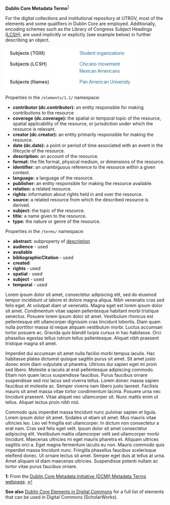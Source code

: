 **Dublin Core Metadata Terms**<sup id="a1">[1](#f1)</sup>

For the digital collections and institutional repository at UTRGV, most of the elements and some qualifiers in Dublin Core are employed. Additionally, encoding schemes such as the Library of Congress Subject Headings [(LCSH)](https://www.loc.gov/aba/publications/FreeLCSH/freelcsh.html), are used implicitly or explictly (see example below) in further describing an object.

![example image of subject headings](docs/subjects-example.JPG)

Properties in the `/elements/1.1/` namespace:

* **contributor (dc.contributor):** an entity responsible for making contributions to the resource
* **coverage (dc.coverage):** the spatial or temporal topic of the resource, spatial applicability of the resource, or jurisdiction under which the resource is relevant.
* **creator (dc.creator):** an entity primarily responsible for making the resource.
* **date (dc.date):** a point or period of time associated with an event in the lifecycle of the resource.
* <a name="desc-id"></a>**description:** an account of the resource.
* **format:** the file format, physical medium, or dimensions of the resource.
* **identifier:** an unambiguous reference to the resource within a given context.
* **language:** a language of the resource.
* **publisher:** an entity responsible for making the resource available.
* **relation:** a related resource.
* **rights:** information about rights held in and over the resource.
* **source:** a related resource from which the described resource is derived.
* **subject:** the topic of the resource.
* **title:** a name given to the resource.
* **type:** the nature or genre of the resource.

Properties in the `/terms/` namespace:

* **abstract:** subproperty of [description](#desc-id)
* **audience** - used
* **available**
* **bibliographicCitation** - used
* **created**
* **rights** - used
* **spatial** - used
* **subject** - used
* **temporal** - used

Lorem ipsum dolor sit amet, consectetur adipiscing elit, sed do eiusmod tempor incididunt ut labore et dolore magna aliqua. Nibh venenatis cras sed felis eget. At volutpat diam ut venenatis. Magna eget est lorem ipsum dolor sit amet. Condimentum vitae sapien pellentesque habitant morbi tristique senectus. Posuere lorem ipsum dolor sit amet. Vestibulum rhoncus est pellentesque elit ullamcorper dignissim cras tincidunt lobortis. Diam quam nulla porttitor massa id neque aliquam vestibulum morbi. Luctus accumsan tortor posuere ac. Gravida quis blandit turpis cursus in hac habitasse. Orci phasellus egestas tellus rutrum tellus pellentesque. Aliquet nibh praesent tristique magna sit amet.

Imperdiet dui accumsan sit amet nulla facilisi morbi tempus iaculis. Hac habitasse platea dictumst quisque sagittis purus sit amet. Sit amet justo donec enim diam vulputate ut pharetra. Ultrices dui sapien eget mi proin sed libero. Molestie a iaculis at erat pellentesque adipiscing commodo. Etiam non quam lacus suspendisse faucibus. Purus faucibus ornare suspendisse sed nisi lacus sed viverra tellus. Lorem donec massa sapien faucibus et molestie ac. Semper viverra nam libero justo laoreet. Facilisis mauris sit amet massa vitae tortor condimentum lacinia. Posuere urna nec tincidunt praesent. Vitae aliquet nec ullamcorper sit. Nunc mattis enim ut tellus. Aliquet lectus proin nibh nisl.

Commodo quis imperdiet massa tincidunt nunc pulvinar sapien et ligula. Lorem ipsum dolor sit amet. Sodales ut etiam sit amet. Mus mauris vitae ultricies leo. Leo vel fringilla est ullamcorper. In dictum non consectetur a erat nam. Cras sed felis eget velit. Ipsum dolor sit amet consectetur adipiscing elit. Vestibulum mattis ullamcorper velit sed ullamcorper morbi tincidunt. Maecenas ultricies mi eget mauris pharetra et. Aliquam ultrices sagittis orci a. Eget magna fermentum iaculis eu non. Mauris commodo quis imperdiet massa tincidunt nunc. Fringilla phasellus faucibus scelerisque eleifend donec. Ut ornare lectus sit amet. Semper eget duis at tellus at urna. Amet aliquam id diam maecenas ultricies. Suspendisse potenti nullam ac tortor vitae purus faucibus ornare.

<b id="f1">1:</b> From the [Dublin Core Metadata Initiative (DCMI) Metadata Terms webpage](https://www.dublincore.org/specifications/dublin-core/dcmi-terms/#section-3). [↩](#a1)

**See also** [Dublin Core Elements in Digital Commons](docs/Dublin-Core-Elements-in-Digital-Commons.pdf) for a full list of elements that can be used in Digital Commons (ScholarWorks).
